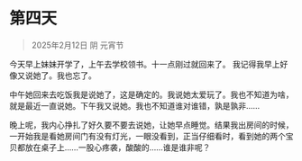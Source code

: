 # 第四天
>2025年2月12日 阴 元宵节

今天早上妹妹开学了，上午去学校领书。十一点刚过就回来了。
我记得我早上好像又说她了。我也忘了。

中午她回来去吃饭我是说她了，这是确定的。我说她太爱玩了。我也不知道为啥，就是最近一直说她。下午我又说她。我也不知道谁对谁错，孰是孰非……

晚上呢，我内心挣扎了好久要不要去说她，让她早点睡觉。结果我出房间的时候，一开始我是看她房间门有没有灯光，一眼没看到，正当仔细看时，看到她的两个宝贝都放在桌子上……一股心疼袭，酸酸的……谁是谁非呢？